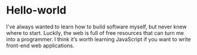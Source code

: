 # Hello-world
I've always wanted to learn how to build software myself, but never knew where to start. Luckily, the web is full of free resources that can turn me into a programmer.
I think it’s worth learning JavaScript if you want to write front-end web applications.
